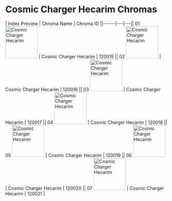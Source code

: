 # Cosmic Charger Hecarim Chromas

| Index  Preview | Chroma Name | Chroma ID ||------|---|---|| 01  <img src='https://raw.communitydragon.org/latest/plugins/rcp-be-lol-game-data/global/default/v1/champion-chroma-images/120/120015.png' alt='Cosmic Charger Hecarim' width='100'> | Cosmic Charger Hecarim | 120015 || 02  <img src='https://raw.communitydragon.org/latest/plugins/rcp-be-lol-game-data/global/default/v1/champion-chroma-images/120/120016.png' alt='Cosmic Charger Hecarim' width='100'> | Cosmic Charger Hecarim | 120016 || 03  <img src='https://raw.communitydragon.org/latest/plugins/rcp-be-lol-game-data/global/default/v1/champion-chroma-images/120/120017.png' alt='Cosmic Charger Hecarim' width='100'> | Cosmic Charger Hecarim | 120017 || 04  <img src='https://raw.communitydragon.org/latest/plugins/rcp-be-lol-game-data/global/default/v1/champion-chroma-images/120/120018.png' alt='Cosmic Charger Hecarim' width='100'> | Cosmic Charger Hecarim | 120018 || 05  <img src='https://raw.communitydragon.org/latest/plugins/rcp-be-lol-game-data/global/default/v1/champion-chroma-images/120/120019.png' alt='Cosmic Charger Hecarim' width='100'> | Cosmic Charger Hecarim | 120019 || 06  <img src='https://raw.communitydragon.org/latest/plugins/rcp-be-lol-game-data/global/default/v1/champion-chroma-images/120/120020.png' alt='Cosmic Charger Hecarim' width='100'> | Cosmic Charger Hecarim | 120020 || 07  <img src='https://raw.communitydragon.org/latest/plugins/rcp-be-lol-game-data/global/default/v1/champion-chroma-images/120/120021.png' alt='Cosmic Charger Hecarim' width='100'> | Cosmic Charger Hecarim | 120021 |